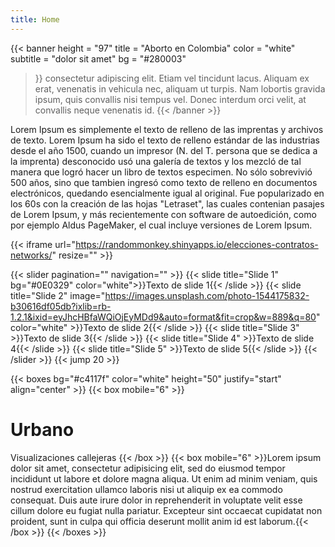 ```yaml
---
title: Home
---
```


{{< banner
  height = "97"
  title = "Aborto en Colombia"
  color = "white"
  subtitle = "dolor sit amet"
  bg = "#280003"
>}}
  consectetur adipiscing elit. Etiam vel tincidunt lacus. Aliquam ex erat, venenatis in vehicula nec, aliquam ut turpis. Nam lobortis gravida ipsum, quis convallis nisi tempus vel. Donec interdum orci velit, at convallis neque venenatis id.
{{< /banner >}}

Lorem Ipsum es simplemente el texto de relleno de las imprentas y archivos de texto. Lorem Ipsum ha sido el texto de relleno estándar de las industrias desde el año 1500, cuando un impresor (N. del T. persona que se dedica a la imprenta) desconocido usó una galería de textos y los mezcló de tal manera que logró hacer un libro de textos especimen. No sólo sobrevivió 500 años, sino que tambien ingresó como texto de relleno en documentos electrónicos, quedando esencialmente igual al original. Fue popularizado en los 60s con la creación de las hojas "Letraset", las cuales contenian pasajes de Lorem Ipsum, y más recientemente con software de autoedición, como por ejemplo Aldus PageMaker, el cual incluye versiones de Lorem Ipsum.

{{< iframe url="https://randommonkey.shinyapps.io/elecciones-contratos-networks/" resize="" >}}

{{< slider pagination="" navigation="" >}}
  {{< slide title="Slide 1" bg="#0E0329" color="white">}}Texto de slide 1{{< /slide >}}
  {{< slide title="Slide 2" image="https://images.unsplash.com/photo-1544175832-b30616df05db?ixlib=rb-1.2.1&ixid=eyJhcHBfaWQiOjEyMDd9&auto=format&fit=crop&w=889&q=80" color="white" >}}Texto de slide 2{{< /slide >}}
  {{< slide title="Slide 3" >}}Texto de slide 3{{< /slide >}}
  {{< slide title="Slide 4" >}}Texto de slide 4{{< /slide >}}
  {{< slide title="Slide 5" >}}Texto de slide 5{{< /slide >}}
{{< /slider >}}
{{< jump 20 >}}

{{< boxes bg="#c4117f" color="white" height="50" justify="start" align="center" >}}
{{< box mobile="6" >}}
# Urbano
Visualizaciones callejeras
{{< /box >}}
{{< box mobile="6" >}}Lorem ipsum dolor sit amet, consectetur adipisicing elit, sed do eiusmod tempor incididunt ut labore et dolore magna aliqua. Ut enim ad minim veniam, quis nostrud exercitation ullamco laboris nisi ut aliquip ex ea commodo consequat. Duis aute irure dolor in reprehenderit in voluptate velit esse cillum dolore eu fugiat nulla pariatur. Excepteur sint occaecat cupidatat non proident, sunt in culpa qui officia deserunt mollit anim id est laborum.{{< /box >}}
{{< /boxes >}}
